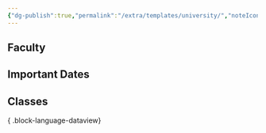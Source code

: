 ```yaml
---
{"dg-publish":true,"permalink":"/extra/templates/university/","noteIcon":1}
---
```


## Faculty
## Important Dates
## Classes

{ .block-language-dataview}
